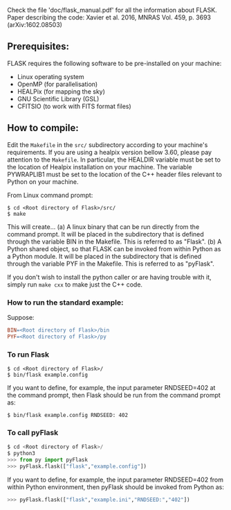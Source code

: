 Check the file 'doc/flask_manual.pdf' for all the information about FLASK.
Paper describing the code: Xavier et al. 2016, MNRAS Vol. 459, p. 3693 (arXiv:1602.08503)

## Prerequisites:

FLASK requires the following software to be pre-installed on your machine:
- Linux operating system
- OpenMP (for parallelisation)
- HEALPix (for mapping the sky)
- GNU Scientific Library (GSL)
- CFITSIO (to work with FITS format files)

## How to compile:

Edit the `Makefile` in the `src/` subdirectory according to your machine's requirements. If you are using a healpix version bellow 3.60, please pay attention to the `Makefile`.
In particular, the HEALDIR variable must be set to the location of Healpix installation on your machine.
The variable PYWRAPLIB1 must be set to the location of the C++ header files relevant to Python on your machine.


From Linux command prompt:
```shell
$ cd <Root directory of Flask>/src/
$ make
```
This will create...
(a)
A linux binary that can be run directly from the command prompt. 
It will be placed in the subdirectory that is defined through the variable BIN in the Makefile.
This is referred to as "Flask".
(b) 
A Python shared object, so that FLASK can be invoked from within Python as a Python module. 
It will be placed in the subdirectory that is defined through the variable PYF in the Makefile. 
This is referred to as "pyFlask".

If you don't wish to install the python caller or are having trouble with it, simply run `make cxx` to make just the C++ code.

### How to run the standard example:

Suppose:
```makefile
BIN=<Root directory of Flask>/bin
PYF=<Root directory of Flask>/py
```
### To run Flask
```shell
$ cd <Root directory of Flask>/
$ bin/flask example.config
```
If you want to define, for example, the input parameter RNDSEED=402 at the command prompt, then Flask should be run from the command prompt as:
```shell
$ bin/flask example.config RNDSEED: 402
```
### To call pyFlask
```python
$ cd <Root directory of Flask>/
$ python3
>>> from py import pyFlask
>>> pyFlask.flask(["flask","example.config"])
```
If you want to define, for example, the input parameter RNDSEED=402 from within Python environment, then pyFlask should be invoked from Python as:
```python
>>> pyFlask.flask(["flask","example.ini","RNDSEED:","402"])
```
